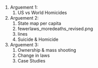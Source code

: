 <ol>
<li>Arguement 1:
<ol>
<li>US vs World Homicides
  </ol>
<li>Arguement 2:
  <ol>
<li>State map per capita
<li>fewerlaws_moredeaths_revised.png
<li>lines
<li>Suicide & Homicide
  </ol>
<li>Arguement 3:
  <ol>
<li>Ownership & mass shooting
<li>Change in laws
<li>Case Studies
  </ol>
</ol>
